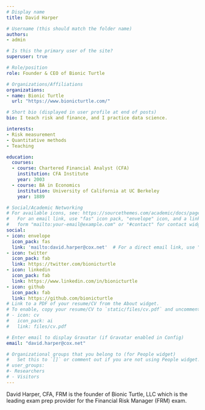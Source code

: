 ```yaml
---
# Display name
title: David Harper

# Username (this should match the folder name)
authors:
- admin

# Is this the primary user of the site?
superuser: true

# Role/position
role: Founder & CEO of Bionic Turtle

# Organizations/Affiliations
organizations:
- name: Bionic Turtle
  url: "https://www.bionicturtle.com/"

# Short bio (displayed in user profile at end of posts)
bio: I teach risk and finance, and I practice data science.

interests:
- Risk measurement
- Quantitative methods
- Teaching

education:
  courses:
  - course: Chartered Financial Analyst (CFA)
    institution: CFA Institute
    year: 2003
  - course: BA in Economics
    institution: University of California at UC Berkeley
    year: 1889

# Social/Academic Networking
# For available icons, see: https://sourcethemes.com/academic/docs/page-builder/#icons
#   For an email link, use "fas" icon pack, "envelope" icon, and a link in the
#   form "mailto:your-email@example.com" or "#contact" for contact widget.
social:
- icon: envelope
  icon_pack: fas
  link: 'mailto:david.harper@cox.net'  # For a direct email link, use "mailto:test@example.org".
- icon: twitter
  icon_pack: fab
  link: https://twitter.com/bionicturtle
- icon: linkedin
  icon_pack: fab
  link: https://www.linkedin.com/in/bionicturtle
- icon: github
  icon_pack: fab
  link: https://github.com/bionicturtle
# Link to a PDF of your resume/CV from the About widget.
# To enable, copy your resume/CV to `static/files/cv.pdf` and uncomment the lines below.
# - icon: cv
#   icon_pack: ai
#   link: files/cv.pdf

# Enter email to display Gravatar (if Gravatar enabled in Config)
email: "david.harper@cox.net"

# Organizational groups that you belong to (for People widget)
#   Set this to `[]` or comment out if you are not using People widget.
# user_groups:
#- Researchers
# - Visitors
---
```


David Harper, CFA, FRM is the founder of Bionic Turtle, LLC which is the leading exam prep provider for the Financial Risk Manager (FRM) exam. 

